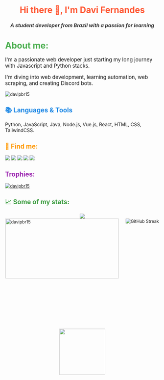 <h1 align="center" style="color: #FF5733;">Hi there 👋, I'm Davi Fernandes</h1>
<h3 align="center" style="font-style: italic; color: #333;">A student developer from Brazil with a passion for learning</h3>

<h1 style="color: #4CAF50;">About me:</h1>
<p style="font-size: 1.2em;">I'm a passionate web developer just starting my long journey with Javascript and Python stacks.</p>
<p style="font-size: 1.2em;">I'm diving into web development, learning automation, web scraping, and creating Discord bots.</p>

<p align="left">
    <img src="https://komarev.com/ghpvc/?username=DaviFernandesDaSilva&label=Profile%20views&color=3e4041&style=flat" alt="davipbr15" />
</p>

<h2 style="color: #1E88E5;">📚 Languages & Tools</h2>
<p style="font-size: 1.1em;">Python, JavaScript, Java, Node.js, Vue.js, React, HTML, CSS, TailwindCSS.</p>
    
<h2 style="color: #FF9800;">🔗 Find me:</h2>
<a href="https://wa.link/02mvpq" style="text-decoration: none;">
    <img src="https://img.shields.io/badge/WhatsApp-25D366?style=for-the-badge&logo=whatsapp&logoColor=white" />
</a>
<a href="mailto:davipbr90@gmail.com?subject=Hello%20Davi!" style="text-decoration: none;">
    <img src="https://img.shields.io/badge/Gmail-D14836?style=for-the-badge&logo=gmail&logoColor=white" />
</a>
<a href="https://www.instagram.com/davii.f/" style="text-decoration: none;">
    <img src="https://img.shields.io/badge/Instagram-E4405F?style=for-the-badge&logo=instagram&logoColor=white" />
</a>
<a href="https://github.com/DaviFernandesDaSilva" style="text-decoration: none;">
    <img src="https://img.shields.io/badge/GitHub-100000?style=for-the-badge&logo=github&logoColor=white" />
</a>
<a href="https://steamcommunity.com/id/DaviFernandesDaSilva/" style="text-decoration: none;">
    <img src="https://img.shields.io/badge/Steam-000000?style=for-the-badge&logo=steam&logoColor=white" />
</a>

<h2 align="left" style="color: #9C27B0;">Trophies:</h2>
<p align="left">
    <a href="https://github.com/ryo-ma/github-profile-trophy">
        <img src="https://github-profile-trophy.vercel.app/?username=DaviFernandesDaSilva&theme=monokai" alt="davipbr15" />
    </a>
</p>

<div>
    <h2 align="left" style="color: #43A047;"> 📈 Some of my stats:</h2>
    <div align="center">
        <img src="https://github-readme-stats.vercel.app/api/?username=DaviFernandesDaSilva&show_icons=true&theme=dark" />
    </div>
    <div style="display: flex; justify-content: center; gap: 20px;">
        <img align="left" height="195px" width="370px" src="https://github-readme-stats.vercel.app/api/top-langs?username=DaviFernandesDaSilva&show_icons=true&theme=dark&locale=en&layout=compact" alt="davipbr15" />
        <img src="https://github-readme-streak-stats.herokuapp.com?user=DaviFernandesDaSilva&theme=dark&border_radius=4&locale=pt_BR&date_format=n%2Fj%5B%2FY%5D&card_width=500" alt="GitHub Streak" />
    </div>
</div>

<br><br>
<br><br>
<br><br>
<br><br>

<div align="center">
    <img align="center" width="150px" src="https://images.credly.com/size/340x340/images/73e4a58b-a8ef-41a3-a7db-9183dd269882/image.png" />
</div>
